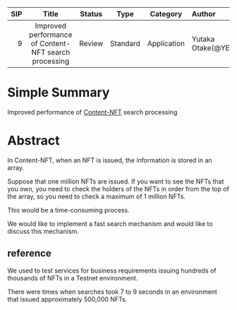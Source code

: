   |SIP|Title|Status|Type|Category|Author|Created|
  |--:|:--:|:--:|:--:|:--:|:--|:--:|
  |9|Improved performance of Content-NFT search processing|Review|Standard|Application|Yutaka Otake(@YErikOhtake)|2023-10-16|

# Simple Summary
Improved performance of [Content-NFT](https://github.com/sanpo-blockchain/Content-NFT/) search processing

# Abstract
In Content-NFT, when an NFT is issued, the information is stored in an array.

Suppose that one million NFTs are issued.
If you want to see the NFTs that you own, you need to check the holders of the NFTs in order from the top of the array, so you need to check a maximum of 1 million NFTs.

This would be a time-consuming process.

We would like to implement a fast search mechanism and would like to discuss this mechanism.

## reference
We used to test services for business requirements issuing hundreds of thousands of NFTs in a Testnet environment.

There were times when searches took 7 to 9 seconds in an environment that issued approximately 500,000 NFTs.
